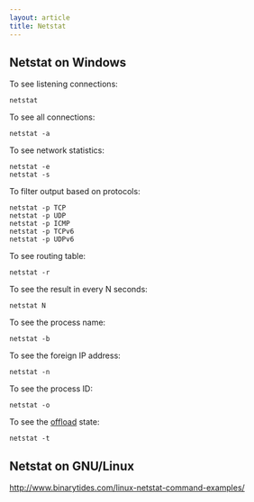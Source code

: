 ```yaml
---
layout: article
title: Netstat
---
```


## Netstat on Windows

To see listening connections:

```
netstat

```

To see all connections:

```
netstat -a
```

To see network statistics:

```
netstat -e
netstat -s
```

To filter output based on protocols:

```
netstat -p TCP
netstat -p UDP
netstat -p ICMP
netstat -p TCPv6
netstat -p UDPv6
```

To see routing table:

```
netstat -r
```

To see the result in every N seconds:

```
netstat N
```

To see the process name:

```
netstat -b
```

To see the foreign IP address:

```
netstat -n
```

To see the process ID:

```
netstat -o
```

To see the [offload] state:

```
netstat -t
```

[offload]: http://blogs.technet.com/b/brad_rutkowski/archive/2007/08/10/how-to-know-if-tcp-offload-is-working.aspx

## Netstat on GNU/Linux

http://www.binarytides.com/linux-netstat-command-examples/
